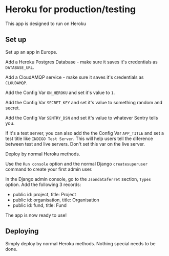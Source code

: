 # Heroku for production/testing

This app is designed to run on Heroku

## Set up

Set up an app in Europe.

Add a Heroku Postgres Database - make sure it saves it's credentials as `DATABASE_URL`.

Add a CloudAMQP service - make sure it saves it's credentials as `CLOUDAMQP`.

Add the Config Var `ON_HEROKU` and set it's value to `1`.

Add the Config Var `SECRET_KEY` and set it's value to something random and secret.

Add the Config Var `SENTRY_DSN` and set it's value to whatever Sentry tells you.

If it's a test server, you can also add the the Config Var `APP_TITLE` and set a test title like `INDIGO Test Server`. 
This will help users tell the diference between test and live servers. Don't set this var on the live server.

Deploy by normal Heroku methods. 

Use the `Run console` option and the normal Django `createsuperuser` command to create your first admin user.

In the Django admin console, go to the `Jsondataferret` section, `Types` option. Add the following 3 records:

* public id: project, title: Project
* public id: organisation, title: Organisation
* public id: fund, title: Fund

The app is now ready to use!

## Deploying

Simply deploy by normal Heroku methods. Nothing special needs to be done.
